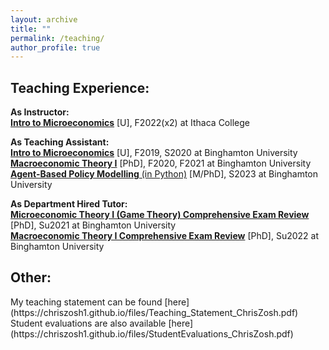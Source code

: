 ```yaml
---
layout: archive
title: ""
permalink: /teaching/
author_profile: true
---
```

<h2>Teaching Experience:</h2>
<b>As Instructor:</b><br>
<a href="https://www.coursicle.com/ithaca/courses/ECON/12200/"><b>Intro to Microeconomics</b></a> [U], F2022(x2) at Ithaca College

<b>As Teaching Assistant:</b><br>
<a href="https://catalog.binghamton.edu/preview_course_nopop.php?catoid=2&coid=17388/"><b>Intro to Microeconomics</b></a> [U], F2019, S2020 at Binghamton University<br>
<a href="https://catalog.binghamton.edu/preview_course_nopop.php?catoid=2&coid=17414"><b>Macroeconomic Theory I</b></a> [PhD], F2020, F2021 at Binghamton University<br>
<a href="https://catalog.binghamton.edu/preview_course_nopop.php?catoid=2&coid=17418"><b>Agent-Based Policy Modelling</b> (in Python)</a> [M/PhD], S2023 at Binghamton University

<b>As Department Hired Tutor:</b><br>
<a href="https://catalog.binghamton.edu/preview_course_nopop.php?catoid=2&coid=17412"><b>Microeconomic Theory I (Game Theory) Comprehensive Exam Review</b></a> [PhD], Su2021 at Binghamton University<br>
<a href="https://catalog.binghamton.edu/preview_course_nopop.php?catoid=2&coid=17414"><b>Macroeconomic Theory I Comprehensive Exam Review</b></a> [PhD], Su2022 at Binghamton University

<h2>Other:</h2>
My teaching statement can be found [here](https://chriszosh1.github.io/files/Teaching_Statement_ChrisZosh.pdf)<br>
Student evaluations are also available [here](https://chriszosh1.github.io/files/StudentEvaluations_ChrisZosh.pdf)